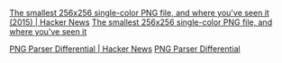
[The smallest 256x256 single-color PNG file, and where you've seen it (2015) | Hacker News](https://news.ycombinator.com/item?id=31115857)
[The smallest 256x256 single-color PNG file, and where you've seen it](https://www.mjt.me.uk/posts/smallest-png/)

[PNG Parser Differential | Hacker News](https://news.ycombinator.com/item?id=29573792)
[PNG Parser Differential](https://www.da.vidbuchanan.co.uk/widgets/pngdiff/)
